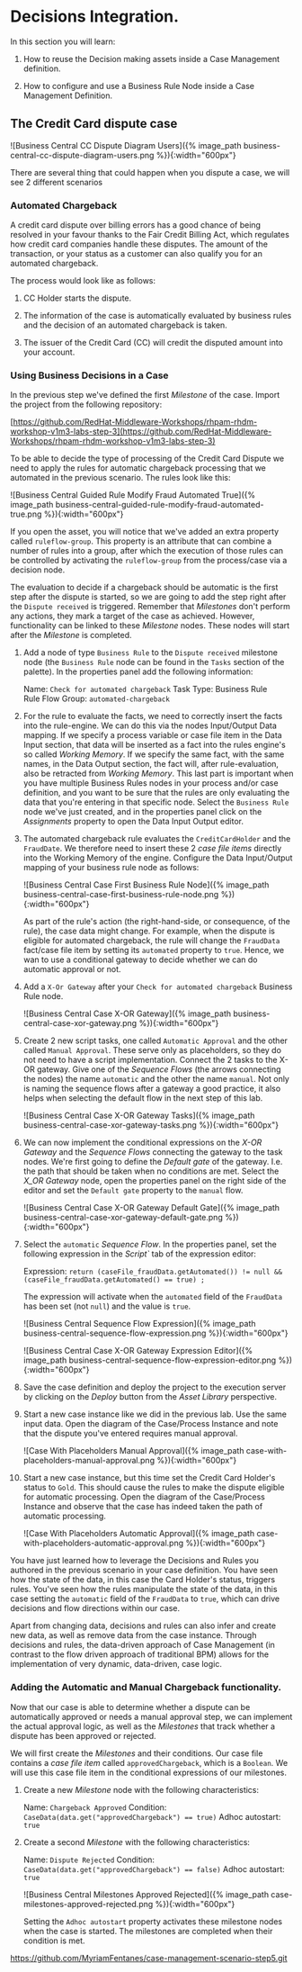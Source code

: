 
# Decisions Integration.


In this section you will learn:

1. How to reuse the Decision making assets inside a Case Management definition.

2. How to configure and use a Business Rule Node inside a Case Management Definition.


## The Credit Card dispute case

![Business Central CC Dispute Diagram Users]({% image_path business-central-cc-dispute-diagram-users.png %}){:width="600px"}

There are several thing that could happen when you dispute a case, we will see 2 different scenarios

### Automated Chargeback

A credit card dispute over billing errors has a good chance of being resolved in your favour thanks to the Fair Credit Billing Act, which regulates how credit card companies handle these disputes.  The amount of the transaction, or your status as a customer can also qualify you for an automated chargeback.

The process would look like as follows:

1. CC Holder starts the dispute.

2. The information of the case is automatically evaluated by business rules and the decision of an automated chargeback is taken.

3. The issuer of the Credit Card (CC) will credit the disputed amount into your account.


### Using Business Decisions in a Case

In the previous step we've defined the first  _Milestone_ of the case. Import the project from the following repository:

[https://github.com/RedHat-Middleware-Workshops/rhpam-rhdm-workshop-v1m3-labs-step-3](https://github.com/RedHat-Middleware-Workshops/rhpam-rhdm-workshop-v1m3-labs-step-3)

To be able to decide the type of processing of the Credit Card Dispute we need to apply the rules for automatic chargeback processing that we automated in the previous scenario. The rules look like this:

![Business Central Guided Rule Modify Fraud Automated True]({% image_path business-central-guided-rule-modify-fraud-automated-true.png %}){:width="600px"}

If you open the asset, you will notice that we've added an extra property called `ruleflow-group`. This property is an attribute that can combine a number of rules into a group, after which the execution of those rules can be controlled by activating the `ruleflow-group` from the process/case via a decision node.

The evaluation to decide if a chargeback should be automatic is the first step after the dispute is started, so we are going to add the step right after the `Dispute received` is triggered. Remember that _Milestones_ don't perform any actions, they mark a target of the case as achieved. However, functionality can be linked to these _Milestone_ nodes. These nodes will start after the _Milestone_ is completed.

1. Add a node of type `Business Rule` to the `Dispute received` milestone node (the `Business Rule` node can be found in the `Tasks` section of the palette). In the properties panel add the following information:

    Name:  `Check for automated chargeback`
    Task Type: Business Rule  
    Rule Flow Group: `automated-chargeback`

2. For the rule to evaluate the facts, we need to correctly insert the facts into the rule-engine. We can do this via the nodes Input/Output Data mapping. If we specify a process variable or case file item in the Data Input section, that data will be inserted as a fact into the rules engine's so called _Working Memory_. If we specify the same fact, with the same names, in the Data Output section, the fact will, after rule-evaluation, also be retracted from _Working Memory_. This last part is important when you have multiple Business Rules nodes in your process and/or case definition, and you want to be sure that the rules are only evaluating the data that you're entering in that specific node. Select the `Business Rule` node we've just created, and in the properties panel click on the _Assignments_ property to open the Data Input Output editor.

3. The automated chargeback rule evaluates the `CreditCardHolder` and the `FraudDate`. We therefore need to insert these 2 _case file items_ directly into the Working Memory of the engine. Configure the Data Input/Output mapping of your business rule node as follows:

    ![Business Central Case First Business Rule Node]({% image_path business-central-case-first-business-rule-node.png %}){:width="600px"}

    As part of the rule's action (the right-hand-side, or consequence, of the rule), the case data might change. For example, when the dispute is eligible for automated chargeback, the rule will change the `FraudData` fact/case file item by setting its `automated` property to `true`. Hence, we wan to use a conditional gateway to decide whether we can do automatic approval or not.


1. Add a `X-Or Gateway` after your `Check for automated chargeback` Business Rule node.

    ![Business Central Case X-OR Gateway]({% image_path business-central-case-xor-gateway.png %}){:width="600px"}


2. Create 2 new script tasks, one called `Automatic Approval` and the other called `Manual Approval`. These serve only as placeholders, so they do not need to have a script implementation. Connect the 2 tasks to the X-OR gateway. Give one of the _Sequence Flows_ (the arrows connecting the nodes) the name `automatic` and the other the name `manual`. Not only is naming the sequence flows after a gateway a good practice, it also helps when selecting the default flow in the next step of this lab.

    ![Business Central Case X-OR Gateway Tasks]({% image_path business-central-case-xor-gateway-tasks.png %}){:width="600px"}


3. We can now implement the conditional expressions on the _X-OR Gateway_ and the _Sequence Flows_ connecting the gateway to the task nodes. We're first going to define the _Default gate_ of the gateway. I.e. the path that should be taken when no conditions are met. Select the _X_OR Gateway_ node, open the properties panel on the right side of the editor and set the `Default gate` property to the `manual` flow.

    ![Business Central Case X-OR Gateway Default Gate]({% image_path business-central-case-xor-gateway-default-gate.png %}){:width="600px"}

4. Select the `automatic` _Sequence Flow_. In the properties panel, set the following expression in the _Script`_ tab of the expression editor:

    Expression: `return (caseFile_fraudData.getAutomated()) != null && (caseFile_fraudData.getAutomated() == true) ;`

    The expression will activate when the `automated` field of the `FraudData` has been set (not `null`) and the value is `true`.

    ![Business Central Sequence Flow Expression]({% image_path business-central-sequence-flow-expression.png %}){:width="600px"}

    ![Business Central Case X-OR Gateway Expression Editor]({% image_path business-central-sequence-flow-expression-editor.png %}){:width="600px"}

5. Save the case definition and deploy the project to the execution server by clicking on the _Deploy_ button from the _Asset Library_ perspective.

6. Start a new case instance like we did in the previous lab. Use the same input data. Open the diagram of the Case/Process Instance and note that the dispute you've entered requires manual approval.

    ![Case With Placeholders Manual Approval]({% image_path case-with-placeholders-manual-approval.png %}){:width="600px"}

7. Start a new case instance, but this time set the Credit Card Holder's status to `Gold`. This should cause the rules to make the dispute eligible for automatic processing. Open the diagram of the Case/Process Instance and observe that the case has indeed taken the path of automatic processing.

    ![Case With Placeholders Automatic Approval]({% image_path case-with-placeholders-automatic-approval.png %}){:width="600px"}

You have just learned how to leverage the Decisions and Rules you authored in the previous scenario in your case definition. You have seen how the state of the data, in this case the Card Holder's status, triggers rules. You've seen how the rules manipulate the state of the data, in this case setting the `automatic` field of the `FraudData` to `true`, which can drive decisions and flow directions within our case.

Apart from changing data, decisions and rules can also infer and create new data, as well as remove data from the case instance. Through decisions and rules, the data-driven approach of Case Management (in contrast to the flow driven approach of traditional BPM) allows for the implementation of very dynamic, data-driven, case logic.

### Adding the Automatic and Manual Chargeback functionality.

Now that our case is able to determine whether a dispute can be automatically approved or needs a manual approval step, we can implement the actual approval logic, as well as the _Milestones_ that track whether a dispute has been approved or rejected.

We will first create the _Milestones_ and their conditions. Our case file contains a _case file item_ called `approvedChargeback`, which is a `Boolean`. We will use this case file item in the conditional expressions of our milestones.

1. Create a new _Milestone_ node with the following characteristics:

    Name: `Chargeback Approved`
    Condition: `CaseData(data.get("approvedChargeback") == true)`
    Adhoc autostart: `true`

2. Create a second _Milestone_ with the following characteristics:

    Name: `Dispute Rejected`
    Condition: `CaseData(data.get("approvedChargeback") == false)`
    Adhoc autostart: `true`

      ![Business Central Milestones Approved Rejected]({% image_path case-milestones-approved-rejected.png %}){:width="600px"}

    Setting the `Adhoc autostart` property activates these milestone nodes when the case is started. The milestones are completed when their condition is met.




https://github.com/MyriamFentanes/case-management-scenario-step5.git
